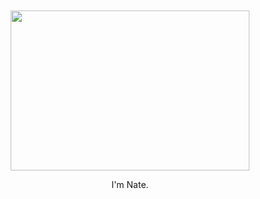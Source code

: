 <div align="center">
	<br>
	<br>
	<img src="https://github.com/natemoo-re/natemoo-re/raw/master/hey.svg?sanitize=true" width="382" height="256">
    <br>
	<p>I'm Nate.</p>
	<br>
	<br>
</div>
